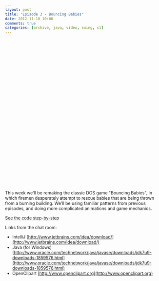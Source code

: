```yaml
---
layout: post
title: "Episode 3 - Bouncing Babies"
date: 2012-11-10 10:00
comments: true
categories: [archive, java, video, swing, s1]
---
```


<div class="youtube" id="JGf4gh_YvPE" style="width: 853px; height: 480px;"></div>

This week we'll be remaking the classic DOS game "Bouncing Babies", in which firemen desperately attempt to rescue babies that are being thrown from a burning building. We'll be using familiar patterns from previous episodes, and doing more complicated animations and game mechanics.

<a href="https://github.com/buildsomethingawesome/121110-bouncing-babies/commits/master">See the code step-by-step</a>

Links from the chat room:

* IntelliJ  [http://www.jetbrains.com/idea/download/](http://www.jetbrains.com/idea/download/)
* Java (for Windows)  [http://www.oracle.com/technetwork/java/javase/downloads/jdk7u9-downloads-1859576.html](http://www.oracle.com/technetwork/java/javase/downloads/jdk7u9-downloads-1859576.html)
* OpenClipart  [http://www.openclipart.org](http://www.openclipart.org)
